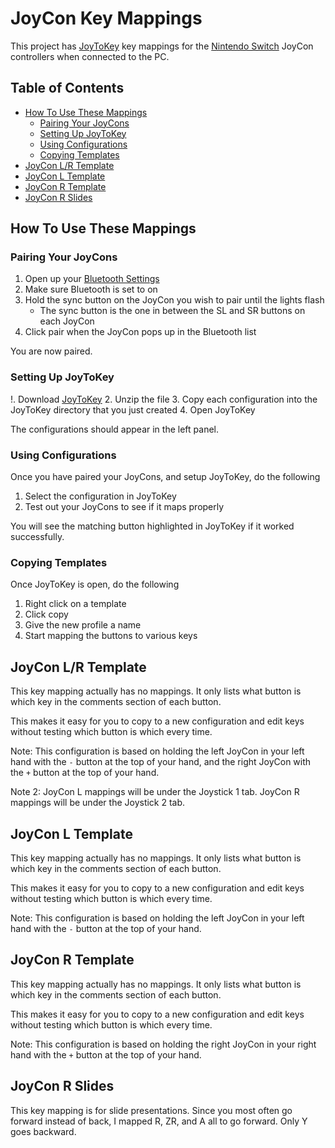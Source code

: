 # JoyCon Key Mappings

This project has [JoyToKey](http://joytokey.net/) key mappings for the [Nintendo Switch](http://www.nintendo.com/switch/) JoyCon controllers when connected to the PC.

## Table of Contents

* [How To Use These Mappings](#how-to-use-these-mappings)
    * [Pairing Your JoyCons](#pairing-your-joycons)
    * [Setting Up JoyToKey](#setting-up-joytokey)
    * [Using Configurations](#using-configurations)
    * [Copying Templates](#copying-templates)
* [JoyCon L/R Template](#joycon-lr-template)
* [JoyCon L Template](#joycon-l-template)
* [JoyCon R Template](#joycon-r-template)
* [JoyCon R Slides](#joycon-r-slides)

## How To Use These Mappings

### Pairing Your JoyCons

1. Open up your [Bluetooth Settings](http://www.windowscentral.com/how-and-why-use-bluetooth-on-windows-10)
2. Make sure Bluetooth is set to on
3. Hold the sync button on the JoyCon you wish to pair until the lights flash
    * The sync button is the one in between the SL and SR buttons on each JoyCon
4. Click pair when the JoyCon pops up in the Bluetooth list

You are now paired.

### Setting Up JoyToKey

!. Download [JoyToKey](http://joytokey.net/)
2. Unzip the file
3. Copy each configuration into the JoyToKey directory that you just created
4. Open JoyToKey

The configurations should appear in the left panel.

### Using Configurations

Once you have paired your JoyCons, and setup JoyToKey, do the following

1. Select the configuration in JoyToKey
2. Test out your JoyCons to see if it maps properly

You will see the matching button highlighted in JoyToKey if it worked successfully.

### Copying Templates

Once JoyToKey is open, do the following

1. Right click on a template
2. Click copy
3. Give the new profile a name
4. Start mapping the buttons to various keys

## JoyCon L/R Template

This key mapping actually has no mappings. It only lists what button is which key in the comments section of each button.

This makes it easy for you to copy to a new configuration and edit keys without testing which button is which every time.

Note: This configuration is based on holding the left JoyCon in your left hand with the `-` button at the top of your hand, and the right JoyCon with the `+` button at the top of your hand.

Note 2: JoyCon L mappings will be under the Joystick 1 tab. JoyCon R mappings will be under the Joystick 2 tab.

## JoyCon L Template

This key mapping actually has no mappings. It only lists what button is which key in the comments section of each button.

This makes it easy for you to copy to a new configuration and edit keys without testing which button is which every time.

Note: This configuration is based on holding the left JoyCon in your left hand with the `-` button at the top of your hand.

## JoyCon R Template

This key mapping actually has no mappings. It only lists what button is which key in the comments section of each button.

This makes it easy for you to copy to a new configuration and edit keys without testing which button is which every time.

Note: This configuration is based on holding the right JoyCon in your right hand with the `+` button at the top of your hand.

## JoyCon R Slides

This key mapping is for slide presentations. Since you most often go forward instead of back, I mapped R, ZR, and A all to go forward. Only Y goes backward.
